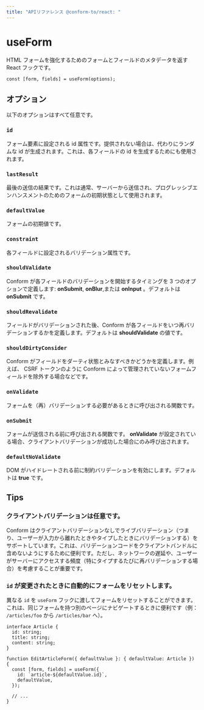 ```yaml
---
title: "APIリファレンス @conform-to/react: "
---
```


# useForm

HTML フォームを強化するためのフォームとフィールドのメタデータを返す React フックです。

```tsx
const [form, fields] = useForm(options);
```

## オプション

以下のオプションはすべて任意です。

### `id`

フォーム要素に設定される id 属性です。提供されない場合は、代わりにランダムな id が生成されます。これは、各フィールドの id を生成するためにも使用されます。

### `lastResult`

最後の送信の結果です。これは通常、サーバーから送信され、プログレッシブエンハンスメントのためのフォームの初期状態として使用されます。

### `defaultValue`

フォームの初期値です。

### `constraint`

各フィールドに設定されるバリデーション属性です。

### `shouldValidate`

Conform が各フィールドのバリデーションを開始するタイミングを 3 つのオプションで定義します: **onSubmit**, **onBlur**,または **onInput** 。デフォルトは **onSubmit** です。

### `shouldRevalidate`

フィールドがバリデーションされた後、Conform が各フィールドをいつ再バリデーションするかを定義します。デフォルトは **shouldValidate** の値です。

### `shouldDirtyConsider`

Conform がフィールドをダーティ状態とみなすべきかどうかを定義します。例えば、 CSRF トークンのように Conform によって管理されていないフォームフィールドを除外する場合などです。

### `onValidate`

フォームを（再）バリデーションする必要があるときに呼び出される関数です。

### `onSubmit`

フォームが送信される前に呼び出される関数です。 **onValidate** が設定されている場合、クライアントバリデーションが成功した場合にのみ呼び出されます。

### `defaultNoValidate`

DOM がハイドレートされる前に制約バリデーションを有効にします。デフォルトは **true** です。

## Tips

### クライアントバリデーションは任意です。

Conform はクライアントバリデーションなしでライブバリデーション（つまり、ユーザーが入力から離れたときやタイプしたときにバリデーションする）をサポートしています。これは、バリデーションコードをクライアントバンドルに含めないようにするために便利です。ただし、ネットワークの遅延や、ユーザーがサーバーにアクセスする頻度（特にタイプするたびに再バリデーションする場合）を考慮することが重要です。

### `id` が変更されたときに自動的にフォームをリセットします。

異なる `id` を `useForm` フックに渡してフォームをリセットすることができます。これは、同じフォームを持つ別のページにナビゲートするときに便利です（例： `/articles/foo` から `/articles/bar` へ）。

```tsx
interface Article {
  id: string;
  title: string;
  content: string;
}

function EditArticleForm({ defaultValue }: { defaultValue: Article }) {
  const [form, fields] = useForm({
    id: `article-${defaultValue.id}`,
    defaultValue,
  });

  // ...
}
```
